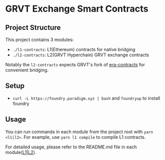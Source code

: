 # GRVT Exchange Smart Contracts

## Project Structure
This project contains 3 modules:

- `./l1-contracts`: L1(Ethereum) contracts for native bridging
- `./l2-contracts`: L2(GRVT Hyperchain) GRVT exchange contracts

Notably the `l2-contracts` expects GRVT's fork of [era-contracts](https://github.com/gravity-technologies/era-contracts/tree/feat/convenient-bridging) for convenient bridging.

## Setup

- `curl -L https://foundry.paradigm.xyz | bash` and `foundryup` to install foundry

## Usage

You can run commands in each module from the project root with `yarn <l1|l2>`. For example, use `yarn l1 compile` to compile L1 contracts.

For detailed usage, please refer to the README.md file in each module([L1](./l1-contracts/README.md)|[L2](./l2-contracts/README.md)).